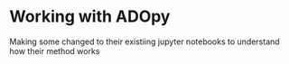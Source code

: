 # Working with ADOpy

Making some changed to their existiing jupyter notebooks to understand how their method works
